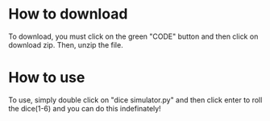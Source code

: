 # How to download
To download, you must click on the green "CODE" button and then click on download zip. Then, unzip the file.


# How to use
To use, simply double click on "dice simulator.py" and then click enter to roll the dice(1-6) and you can do this indefinately!
